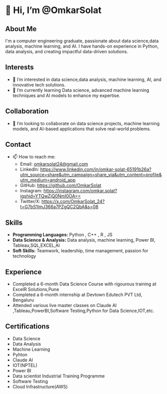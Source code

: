 # 👋 Hi, I’m @OmkarSolat

## About Me
I'm a computer engineering graduate, passionate about data science,data analysis, machine learning, and AI. I have hands-on experience in Python, data analysis, and creating impactful data-driven solutions.

## Interests
- 👀 I’m interested in data science,data analysis, machine learning, AI, and innovative tech solutions.
- 🌱 I’m currently learning Data science, advanced machine learning techniques and AI models to enhance my expertise.

## Collaboration
- 💞️ I’m looking to collaborate on data science projects, machine learning models, and AI-based applications that solve real-world problems.

## Contact
- 📫 How to reach me: 
  - Email: omkarsolat24@gmail.com
  - LinkedIn: https://www.linkedin.com/in/omkar-solat-65191b26a?utm_source=share&utm_campaign=share_via&utm_content=profile&utm_medium=android_app
  - GitHub: https://github.com/OmkarSolat
  - Instagram: https://instagram.com/omkar.solat?igshid=YTQwZjQ0NmI0OA==
  - Twitter/X: https://x.com/OmkarSolat_24?t=G7bS1lmJ366a7PZgQC2QbA&s=08

## Skills
- **Programming Languages:** Python , C++ , R , JS
- **Data Science & Analysis:** Data analysis, machine learning, Power BI, Tableau,SQL,EXCEL,AI
- **Soft Skills:** Teamwork, leadership, time management, passion for technology

## Experience
- Completed a 6-month Data Science Course with rigourous training at ExcelR Solutions,Pune
- Completed a 6-month internship at Devtown Edutech PVT Ltd, Bengaluru
- Attended various live master classes on Claude AI ,Tableau,PowerBI,Software Testing,Python for Data Science,IOT,etc.
 
## Certifications
- Data Science
- Data Analysis
- Machine Learning
- Pyhton
- Claude AI
- IOT(NPTEL)
- Power BI
- Data scientist Industrial Training Programme
- Software Testing
- Cloud Infrastructure(AWS)



<!---
OmkarSolat/OmkarSolat is a ✨ special ✨ repository because its `README.md` (this file) appears on your GitHub profile.
You can click the Preview link to take a look at your changes.
--->
